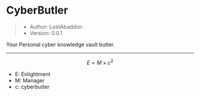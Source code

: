 #	CyberButler

> -	Author: LostAbaddon
> -	Version: 0.0.1

Your Personal cyber knowledge vault butler.

---

$$
E = M \times c^2
$$

-	E: Enlightment
-	M: Manager
-	c: cyberbutler